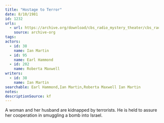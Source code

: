 ```yaml
---
title: "Hostage to Terror"
date: 8/10/1981
id: 1232
urls: 
  - url: https://archive.org/download/cbs_radio_mystery_theater/cbs_radio_mystery_theater-1201-1250.zip/cbs_radio_mystery_theater-1201-1250%2Fcbsrmt_1232_hostage_to_terror.mp3
    source: archive-org
tags: 
actors:  
  - id: 38
    name: Ian Martin  
  - id: 95
    name: Earl Hammond  
  - id: 202
    name: Roberta Maxwell
writers:  
  - id: 38
    name: Ian Martin
searchable: Earl Hammond,Ian Martin,Roberta Maxwell Ian Martin
notes: 
descriptionSource: kf
---
```

A woman and her husband are kidnapped by terrorists. He is held to assure her cooperation in smuggling a bomb into Israel.